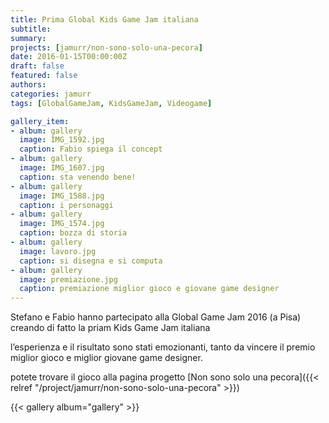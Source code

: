 ```yaml
---
title: Prima Global Kids Game Jam italiana
subtitle: 
summary: 
projects: [jamurr/non-sono-solo-una-pecora]
date: 2016-01-15T00:00:00Z
draft: false
featured: false
authors:
categories: jamurr
tags: [GlobalGameJam, KidsGameJam, Videogame]

gallery_item:
- album: gallery
  image: IMG_1592.jpg
  caption: Fabio spiega il concept
- album: gallery
  image: IMG_1607.jpg
  caption: sta venendo bene!
- album: gallery
  image: IMG_1588.jpg
  caption: i personaggi
- album: gallery
  image: IMG_1574.jpg
  caption: bozza di storia
- album: gallery
  image: lavoro.jpg
  caption: si disegna e si computa
- album: gallery
  image: premiazione.jpg
  caption: premiazione miglior gioco e giovane game designer
---
```


Stefano e Fabio hanno partecipato alla Global Game Jam 2016 (a Pisa) creando di fatto la priam Kids Game Jam italiana

l’esperienza e il risultato sono stati emozionanti, tanto da vincere il premio miglior gioco e miglior giovane game designer.

potete trovare il gioco alla pagina progetto [Non sono solo una pecora]({{< relref "/project/jamurr/non-sono-solo-una-pecora" >}})

{{< gallery album="gallery" >}}
